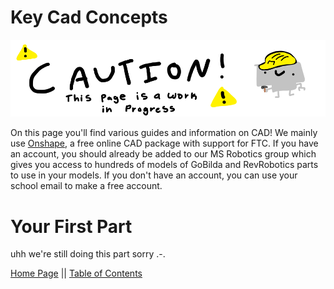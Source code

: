 # Key Cad Concepts
![Page in Progress](images/PageCaution.png)

On this page you'll find various guides and information on CAD! We mainly use [Onshape](onshape.com), a free online CAD package with support for FTC.
If you have an account, you should already be added to our MS Robotics group which gives you access to hundreds of models of GoBilda and RevRobotics parts to use in your models. 
If you don't have an account, you can use your school email to make a free account.


# Your First Part
uhh we're still doing this part sorry .-.



[Home Page](https://potatzz.github.io/ms-robotics-resources.github.io/) || [Table of Contents](https://potatzz.github.io/ms-robotics-resources.github.io/table_of_contents.html)
